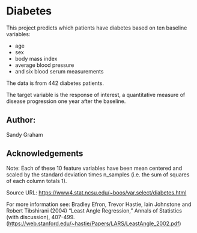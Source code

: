 # Diabetes

This project predicts which patients have diabetes based on ten baseline variables:
- age
- sex
- body mass index
- average blood pressure
- and six blood serum measurements

The data is from 442 diabetes patients.

The target variable is the response of interest, a quantitative measure of disease progression one year after the baseline.

## Author:
Sandy Graham

## Acknowledgements
Note: Each of these 10 feature variables have been mean centered and scaled by the standard deviation times n_samples (i.e. the sum of squares of each column totals 1).

Source URL: https://www4.stat.ncsu.edu/~boos/var.select/diabetes.html

For more information see: Bradley Efron, Trevor Hastie, Iain Johnstone and Robert Tibshirani (2004) “Least Angle Regression,” Annals of Statistics (with discussion), 407-499. (https://web.stanford.edu/~hastie/Papers/LARS/LeastAngle_2002.pdf)